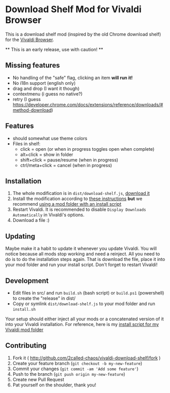 # Download Shelf Mod for Vivaldi Browser

This is a download shelf mod (inspired by the old Chrome download shelf) for the [Vivaldi Browser](https://vivaldi.com).

** This is an early release, use with caution! **

## Missing features

* No handling of the "safe" flag, clicking an item **will run it!**
* No i18n support (english only)
* drag and drop (I want it though)
* contextmenu (i guess no native?)
* retry (I guess https://developer.chrome.com/docs/extensions/reference/downloads/#method-download)

## Features

* should somewhat use theme colors
* Files in shelf:
  * click = open (or when in progress toggles open when complete)
  * alt+click = show in folder
  * shift+click = pause/resume (when in progress)
  * ctrl/meta+click = cancel (when in progress)


## Installation

1. The whole modification is in `dist/download-shelf.js`, [download it](https://github.com/2called-chaos/vivaldi-download-shelf/blob/master/dist/download-shelf.js)
2. Install the modification according to [these instructions](https://forum.vivaldi.net/topic/10549/modding-vivaldi) **but** we recommend [using a mod folder with an install script](https://forum.vivaldi.net/topic/10592/patching-vivaldi-with-batch-scripts)
3. Restart Vivaldi. It is recommended to disable `Display Downloads Automatically` in Vivaldi's options.
4. Download a file :)

## Updating

Maybe make it a habit to update it whenever you update Vivaldi. You will notice because all mods stop working and need a reinject.
All you need to do is to do the installation steps again. That is download the file, place it into your mod folder and run your install script.
Don't forget to restart Vivaldi!

## Development

* Edit files in src/ and run `build.sh` (bash script) or `build.ps1` (powershell) to create the "release" in dist/
* Copy or symlink `dist/download-shelf.js` to your mod folder and run `install.sh`

Your setup should either inject all your mods or a concatenated version of it into your Vivaldi installation.
For reference, here is my [install script for my Vivaldi mod folder](https://gist.github.com/2called-chaos/4572efe488d05799f6c2ec3a7d65ef8c)


## Contributing

1. Fork it ( http://github.com/2called-chaos/vivaldi-download-shelf/fork )
2. Create your feature branch (`git checkout -b my-new-feature`)
3. Commit your changes (`git commit -am 'Add some feature'`)
4. Push to the branch (`git push origin my-new-feature`)
5. Create new Pull Request
6. Pat yourself on the shoulder, thank you!
